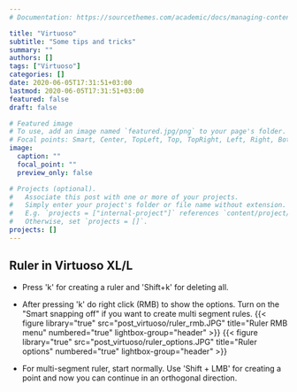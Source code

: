 ```yaml
---
# Documentation: https://sourcethemes.com/academic/docs/managing-content/

title: "Virtuoso"
subtitle: "Some tips and tricks"
summary: ""
authors: []
tags: ["Virtuoso"]
categories: []
date: 2020-06-05T17:31:51+03:00
lastmod: 2020-06-05T17:31:51+03:00
featured: false
draft: false

# Featured image
# To use, add an image named `featured.jpg/png` to your page's folder.
# Focal points: Smart, Center, TopLeft, Top, TopRight, Left, Right, BottomLeft, Bottom, BottomRight.
image:
  caption: ""
  focal_point: ""
  preview_only: false

# Projects (optional).
#   Associate this post with one or more of your projects.
#   Simply enter your project's folder or file name without extension.
#   E.g. `projects = ["internal-project"]` references `content/project/deep-learning/index.md`.
#   Otherwise, set `projects = []`.
projects: []
---
```


## Ruler in Virtuoso XL/L
- Press 'k' for creating a ruler and 'Shift+k' for deleting all.
- After pressing 'k' do right click (RMB) to show the options. Turn on the "Smart snapping off" if you want to create multi segment rules.
{{< figure  library="true" src="post_virtuoso/ruler_rmb.JPG" title="Ruler RMB menu"  numbered="true" lightbox-group="header" >}}
{{< figure  library="true" src="post_virtuoso/ruler_options.JPG" title="Ruler options" numbered="true" lightbox-group="header" >}}

- For multi-segment ruler, start normally. Use 'Shift + LMB' for creating a point and now you can continue in an orthogonal direction. 